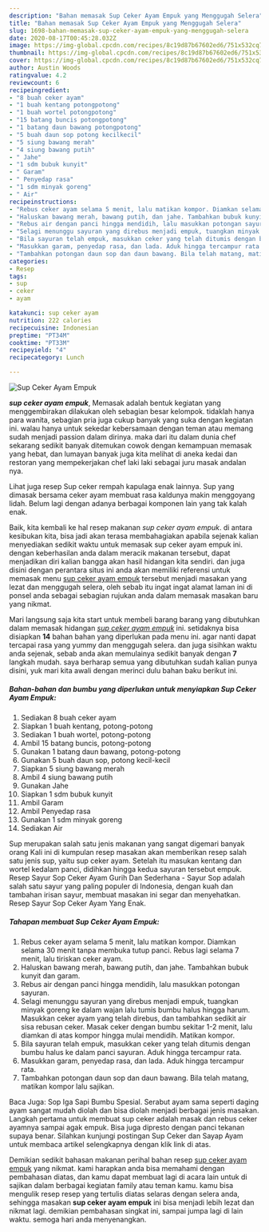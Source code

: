 ```yaml
---
description: "Bahan memasak Sup Ceker Ayam Empuk yang Menggugah Selera"
title: "Bahan memasak Sup Ceker Ayam Empuk yang Menggugah Selera"
slug: 1698-bahan-memasak-sup-ceker-ayam-empuk-yang-menggugah-selera
date: 2020-08-17T00:45:28.032Z
image: https://img-global.cpcdn.com/recipes/8c19d87b67602ed6/751x532cq70/sup-ceker-ayam-empuk-foto-resep-utama.jpg
thumbnail: https://img-global.cpcdn.com/recipes/8c19d87b67602ed6/751x532cq70/sup-ceker-ayam-empuk-foto-resep-utama.jpg
cover: https://img-global.cpcdn.com/recipes/8c19d87b67602ed6/751x532cq70/sup-ceker-ayam-empuk-foto-resep-utama.jpg
author: Austin Woods
ratingvalue: 4.2
reviewcount: 6
recipeingredient:
- "8 buah ceker ayam"
- "1 buah kentang potongpotong"
- "1 buah wortel potongpotong"
- "15 batang buncis potongpotong"
- "1 batang daun bawang potongpotong"
- "5 buah daun sop potong kecilkecil"
- "5 siung bawang merah"
- "4 siung bawang putih"
- " Jahe"
- "1 sdm bubuk kunyit"
- " Garam"
- " Penyedap rasa"
- "1 sdm minyak goreng"
- " Air"
recipeinstructions:
- "Rebus ceker ayam selama 5 menit, lalu matikan kompor. Diamkan selama 30 menit tanpa membuka tutup panci. Rebus lagi selama 7 menit, lalu tiriskan ceker ayam."
- "Haluskan bawang merah, bawang putih, dan jahe. Tambahkan bubuk kunyit dan garam."
- "Rebus air dengan panci hingga mendidih, lalu masukkan potongan sayuran."
- "Selagi menunggu sayuran yang direbus menjadi empuk, tuangkan minyak goreng ke dalam wajan lalu tumis bumbu halus hingga harum. Masukkan ceker ayam yang telah direbus, dan tambahkan sedikit air sisa rebusan ceker. Masak ceker dengan bumbu sekitar 1-2 menit, lalu diamkan di atas kompor hingga mulai mendidih. Matikan kompor."
- "Bila sayuran telah empuk, masukkan ceker yang telah ditumis dengan bumbu halus ke dalam panci sayuran. Aduk hingga tercampur rata."
- "Masukkan garam, penyedap rasa, dan lada. Aduk hingga tercampur rata."
- "Tambahkan potongan daun sop dan daun bawang. Bila telah matang, matikan kompor lalu sajikan."
categories:
- Resep
tags:
- sup
- ceker
- ayam

katakunci: sup ceker ayam 
nutrition: 222 calories
recipecuisine: Indonesian
preptime: "PT34M"
cooktime: "PT33M"
recipeyield: "4"
recipecategory: Lunch

---
```



![Sup Ceker Ayam Empuk](https://img-global.cpcdn.com/recipes/8c19d87b67602ed6/751x532cq70/sup-ceker-ayam-empuk-foto-resep-utama.jpg)

<b><i>sup ceker ayam empuk</i></b>, Memasak adalah bentuk kegiatan yang menggembirakan dilakukan oleh sebagian besar kelompok. tidaklah hanya para wanita, sebagian pria juga cukup banyak yang suka dengan kegiatan ini. walau hanya untuk sekedar kebersamaan dengan teman atau memang sudah menjadi passion dalam dirinya. maka dari itu dalam dunia chef sekarang sedikit banyak ditemukan cowok dengan kemampuan memasak yang hebat, dan lumayan banyak juga kita melihat di aneka kedai dan restoran yang mempekerjakan chef laki laki sebagai juru masak andalan nya.

Lihat juga resep Sup ceker rempah kapulaga enak lainnya. Sup yang dimasak bersama ceker ayam membuat rasa kaldunya makin menggoyang lidah. Belum lagi dengan adanya berbagai komponen lain yang tak kalah enak.

Baik, kita kembali ke hal resep makanan <i>sup ceker ayam empuk</i>. di antara kesibukan kita, bisa jadi akan terasa membahagiakan apabila sejenak kalian menyediakan sedikit waktu untuk memasak sup ceker ayam empuk ini. dengan keberhasilan anda dalam meracik makanan tersebut, dapat menjadikan diri kalian bangga akan hasil hidangan kita sendiri. dan juga disini dengan perantara situs ini anda akan memiliki referensi untuk memasak menu <u>sup ceker ayam empuk</u> tersebut menjadi masakan yang lezat dan menggugah selera, oleh sebab itu ingat ingat alamat laman ini di ponsel anda sebagai sebagian rujukan anda dalam memasak masakan baru yang nikmat.


Mari langsung saja kita start untuk membeli barang barang yang dibutuhkan dalam memasak hidangan <u><i>sup ceker ayam empuk</i></u> ini. setidaknya bisa disiapkan <b>14</b> bahan bahan yang diperlukan pada menu ini. agar nanti dapat tercapai rasa yang yummy dan menggugah selera. dan juga sisihkan waktu anda sejenak, sebab anda akan memulainya sedikit banyak dengan <b>7</b> langkah mudah. saya berharap semua yang dibutuhkan sudah kalian punya disini, yuk mari kita awali dengan merinci dulu bahan baku berikut ini.

<!--inarticleads1-->

##### Bahan-bahan dan bumbu yang diperlukan untuk menyiapkan Sup Ceker Ayam Empuk:

1. Sediakan 8 buah ceker ayam
1. Siapkan 1 buah kentang, potong-potong
1. Sediakan 1 buah wortel, potong-potong
1. Ambil 15 batang buncis, potong-potong
1. Gunakan 1 batang daun bawang, potong-potong
1. Gunakan 5 buah daun sop, potong kecil-kecil
1. Siapkan 5 siung bawang merah
1. Ambil 4 siung bawang putih
1. Gunakan  Jahe
1. Siapkan 1 sdm bubuk kunyit
1. Ambil  Garam
1. Ambil  Penyedap rasa
1. Gunakan 1 sdm minyak goreng
1. Sediakan  Air


Sup merupakan salah satu jenis makanan yang sangat digemari banyak orang Kali ini di kumpulan resep masakan akan memberikan resep salah satu jenis sup, yaitu sup ceker ayam. Setelah itu masukan kentang dan wortel kedalam panci, didihkan hingga kedua sayuran tersebut empuk. Resep Sayur Sop Ceker Ayam Gurih Dan Sederhana - Sayur Sop adalah salah satu sayur yang paling populer di Indonesia, dengan kuah dan tambahan irisan sayur, membuat masakan ini segar dan menyehatkan. Resep Sayur Sop Ceker Ayam Yang Enak. 

<!--inarticleads2-->

##### Tahapan membuat Sup Ceker Ayam Empuk:

1. Rebus ceker ayam selama 5 menit, lalu matikan kompor. Diamkan selama 30 menit tanpa membuka tutup panci. Rebus lagi selama 7 menit, lalu tiriskan ceker ayam.
1. Haluskan bawang merah, bawang putih, dan jahe. Tambahkan bubuk kunyit dan garam.
1. Rebus air dengan panci hingga mendidih, lalu masukkan potongan sayuran.
1. Selagi menunggu sayuran yang direbus menjadi empuk, tuangkan minyak goreng ke dalam wajan lalu tumis bumbu halus hingga harum. Masukkan ceker ayam yang telah direbus, dan tambahkan sedikit air sisa rebusan ceker. Masak ceker dengan bumbu sekitar 1-2 menit, lalu diamkan di atas kompor hingga mulai mendidih. Matikan kompor.
1. Bila sayuran telah empuk, masukkan ceker yang telah ditumis dengan bumbu halus ke dalam panci sayuran. Aduk hingga tercampur rata.
1. Masukkan garam, penyedap rasa, dan lada. Aduk hingga tercampur rata.
1. Tambahkan potongan daun sop dan daun bawang. Bila telah matang, matikan kompor lalu sajikan.


Baca Juga: Sop Iga Sapi Bumbu Spesial. Serabut ayam sama seperti daging ayam sangat mudah diolah dan bisa diolah menjadi berbagai jenis masakan. Langkah pertama untuk membuat sup ceker adalah masak dan rebus ceker ayamnya sampai agak empuk. Bisa juga dipresto dengan panci tekanan supaya benar. Silahkan kunjungi postingan Sup Ceker dan Sayap Ayam untuk membaca artikel selengkapnya dengan klik link di atas. 

Demikian sedikit bahasan makanan perihal bahan resep <u>sup ceker ayam empuk</u> yang nikmat. kami harapkan anda bisa memahami dengan pembahasan diatas, dan kamu dapat membuat lagi di acara lain untuk di sajikan dalam berbagai kegiatan family atau teman kamu. kamu bisa mengulik resep resep yang tertulis diatas selaras dengan selera anda, sehingga masakan <b>sup ceker ayam empuk</b> ini bisa menjadi lebih lezat dan nikmat lagi. demikian pembahasan singkat ini, sampai jumpa lagi di lain waktu. semoga hari anda menyenangkan.
